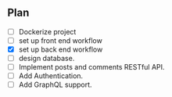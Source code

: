 

## Plan

- [ ] Dockerize project
- [ ] set up front end workflow
- [x] set up back end workflow
- [ ] design database.
- [ ] Implement posts and comments RESTful API.
- [ ] Add Authentication.
- [ ] Add GraphQL support.
